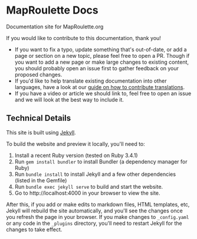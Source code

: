 # MapRoulette Docs

Documentation site for MapRoulette.org 

If you would like to contribute to this documentation, thank you!
* If you want to fix a typo, update something that's out-of-date, or add a page or section on a new topic, please feel free to open a PR. Though if you want to add a new page or make large changes to existing content, you should probably open an issue first to gather feedback on your proposed changes.
* If you'd like to help translate existing documentation into other languages, have a look at our [guide on how to contribute translations](https://learn.maproulette.org/en-US/documentation/translate-docs/).
* If you have a video or article we should link to, feel free to open an issue and we will look at the best way to include it.

## Technical Details

This site is built using [Jekyll](https://jekyllrb.com/).

To build the website and preview it locally, you'll need to:
1. Install a recent Ruby version (tested on Ruby 3.4.1)
2. Run `gem install bundler` to install Bundler (a dependency manager for Ruby)
3. Run `bundle install` to install Jekyll and a few other dependencies (listed in the Gemfile)
4. Run `bundle exec jekyll serve` to build and start the website.
5. Go to http://localhost:4000 in your browser to view the site.

After this, if you add or make edits to markdown files, HTML templates, etc, Jekyll will rebuild the site automatically, and you'll see the changes once you refresh the page in your browser. If you make changes to `_config.yaml` or any code in the `_plugins` directory, you'll need to restart Jekyll for the changes to take effect.
